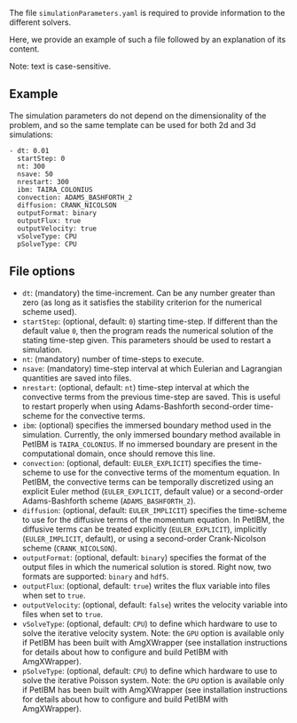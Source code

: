 The file `simulationParameters.yaml` is required to provide information to the different solvers.

Here, we provide an example of such a file followed by an explanation of its content.

Note: text is case-sensitive.


## Example

The simulation parameters do not depend on the dimensionality of the problem, and so the same template can be used for both 2d and 3d simulations:

    - dt: 0.01
      startStep: 0
      nt: 300
      nsave: 50
      nrestart: 300
      ibm: TAIRA_COLONIUS
      convection: ADAMS_BASHFORTH_2
      diffusion: CRANK_NICOLSON
      outputFormat: binary
      outputFlux: true
      outputVelocity: true
      vSolveType: CPU
      pSolveType: CPU


## File options

* `dt`: (mandatory) the time-increment. Can be any number greater than zero (as long as it satisfies the stability criterion for the numerical scheme used).
* `startStep`: (optional, default: `0`) starting time-step. If different than the default value `0`, then the program reads the numerical solution of the stating time-step given. This parameters should be used to restart a simulation.
* `nt`: (mandatory) number of time-steps to execute.
* `nsave`: (mandatory) time-step interval at which Eulerian and Lagrangian quantities are saved into files.
* `nrestart`: (optional, default: `nt`) time-step interval at which the convective terms from the previous time-step are saved. This is useful to restart properly when using Adams-Bashforth second-order time-scheme for the convective terms.
* `ibm`: (optional) specifies the immersed boundary method used in the simulation. Currently, the only immersed boundary method available in PetIBM is `TAIRA_COLONIUS`. If no immersed boundary are present in the computational domain, once should remove this line.
* `convection`: (optional, default: `EULER_EXPLICIT`) specifies the time-scheme to use for the convective terms of the momentum equation. In PetIBM, the convective terms can be temporally discretized using an explicit Euler method (`EULER_EXPLICIT`, default value) or a second-order Adams-Bashforth scheme (`ADAMS_BASHFORTH_2`).
* `diffusion`: (optional, default: `EULER_IMPLICIT`) specifies the time-scheme to use for the diffusive terms of the momentum equation. In PetIBM, the diffusive terms can be  treated explicitly (`EULER_EXPLICIT`), implicitly (`EULER_IMPLICIT`, default), or using a second-order Crank-Nicolson scheme (`CRANK_NICOLSON`).
* `outputFormat`: (optional, default: `binary`) specifies the format of the output files in which the numerical solution is stored. Right now, two formats are supported: `binary` and `hdf5`.
* `outputFlux`: (optional, default: `true`) writes the flux variable into files when set to `true`.
* `outputVelocity`: (optional, default: `false`) writes the velocity variable into files when set to `true`.
* `vSolveType`: (optional, default: `CPU`) to define which hardware to use to solve the iterative velocity system. Note: the `GPU` option is available only if PetIBM has been built with AmgXWrapper (see installation instructions for details about how to configure and build PetIBM with AmgXWrapper).
* `pSolveType`: (optional, default: `CPU`) to define which hardware to use to solve the iterative Poisson system. Note: the `GPU` option is available only if PetIBM has been built with AmgXWrapper (see installation instructions for details about how to configure and build PetIBM with AmgXWrapper).
